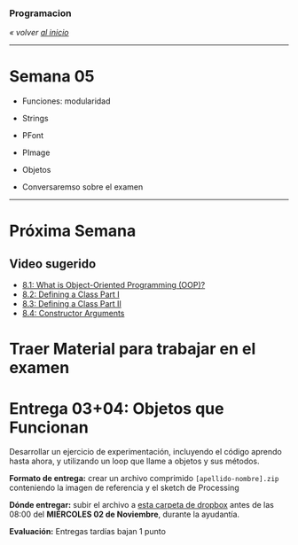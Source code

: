 ### Programacion
*« volver [al inicio](https://github.com/sergiomajluf/programacion)*

---

# Semana 05

* Funciones: modularidad
* Strings
* PFont
* PImage
* Objetos

* Conversaremso sobre el examen


---



# Próxima Semana

## Video sugerido
* [8.1: What is Object-Oriented Programming (OOP)?](https://www.youtube.com/watch?v=YcbcfkLzgvs)
* [8.2: Defining a Class Part I](https://www.youtube.com/watch?v=lmgcMPRa1qw)
* [8.3: Defining a Class Part II](https://www.youtube.com/watch?v=XwfOVFelLoo)
* [8.4: Constructor Arguments](https://www.youtube.com/watch?v=NrwaKOsplZk)

# Traer Material para trabajar en el examen


# Entrega 03+04: Objetos que  Funcionan
Desarrollar un ejercicio de experimentación, incluyendo el código aprendo hasta ahora, y utilizando un loop que llame a objetos y sus métodos.

	
**Formato de entrega:**
crear un archivo comprimido `[apellido-nombre].zip` conteniendo la imagen de referencia y el sketch de Processing

**Dónde entregar:**
subir el archivo a [esta carpeta de dropbox](https://www.dropbox.com/request/q5Zl9TZLAWA0jcNymRzQ) antes de las 08:00 del **MIÉRCOLES 02 de Noviembre**, durante la ayudantía.

**Evaluación:**
Entregas tardías bajan 1 punto

